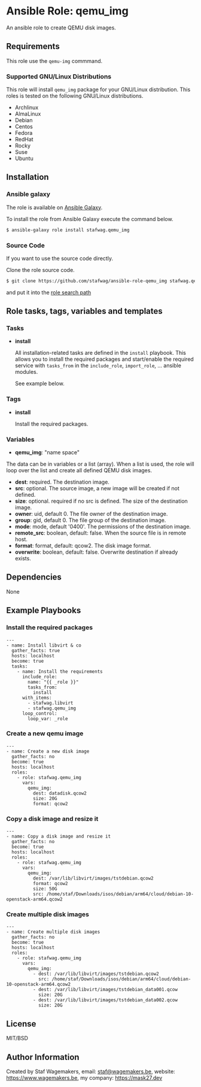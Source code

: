 # Ansible Role: qemu_img

An ansible role to create QEMU disk images.

## Requirements

This role use the ```qemu-img``` commmand.

### Supported GNU/Linux Distributions

This role will install ```qemu_img``` package for your GNU/Linux distribution.
This roles is tested on the following GNU/Linux distributions.

* Archlinux
* AlmaLinux
* Debian
* Centos
* Fedora
* RedHat
* Rocky
* Suse
* Ubuntu

## Installation

### Ansible galaxy

The role is available on [Ansible Galaxy](https://galaxy.ansible.com/ui/standalone/roles/stafwag/qemu_img/).

To install the role from Ansible Galaxy execute the command below.

```bash
$ ansible-galaxy role install stafwag.qemu_img
```

### Source Code

If you want to use the source code directly.

Clone the role source code.

```bash
$ git clone https://github.com/stafwag/ansible-role-qemu_img stafwag.qemu_img
```

and put it into the [role search path](https://docs.ansible.com/ansible/2.4/playbooks_reuse_roles.html#role-search-path)

## Role tasks, tags, variables and templates

### Tasks

* **install**

    All installation-related tasks are defined in the ```install``` playbook. This allows you to install the
    required packages and start/enable the required service with ```tasks_from``` in the ```include_role```,
    ```import_role```, … ansible modules.

    See example below.

### Tags

* **install**

  Install the required packages.

### Variables

* **qemu_img**: "name space"

The data can be in variables or a list (array). When a list is used, the role
will loop over the list and create all defined QEMU disk images.

  * **dest**: required. The destination image.
  * **src**: optional. The source image, a new image will be created if not defined.
  * **size**: optional. required if no src is defined. The size of the destination image.
  * **owner**: uid, default 0. The file owner of the destination image.
  * **group**: gid, default 0. The file group of the destination image.
  * **mode**: mode, default '0400'. The permissions of the destination image.
  * **remote_src**: boolean, default: false. When the source file is in remote host.
  * **format**: format, default: qcow2. The disk image format.
  * **overwrite**: boolean, default: false. Overwrite destination if already exists.

## Dependencies

None

## Example Playbooks

### Install the required packages

```
---
- name: Install libvirt & co
  gather_facts: true 
  hosts: localhost
  become: true
  tasks:
    - name: Install the requirements
      include_role:
        name: "{{ _role }}"
        tasks_from:
          install
      with_items:
        - stafwag.libvirt 
        - stafwag.qemu_img
      loop_control:
        loop_var: _role
```

### Create a new qemu image
 
```
---
- name: Create a new disk image
  gather_facts: no 
  become: true
  hosts: localhost
  roles:
    - role: stafwag.qemu_img
      vars:
        qemu_img:
          dest: datadisk.qcow2 
          size: 20G 
          format: qcow2
```

### Copy a disk image and resize it

```
---
- name: Copy a disk image and resize it
  gather_facts: no 
  become: true
  hosts: localhost
  roles:
    - role: stafwag.qemu_img
      vars:
        qemu_img:
          dest: /var/lib/libvirt/images/tstdebian.qcow2 
          format: qcow2
          size: 50G
          src: /home/staf/Downloads/isos/debian/arm64/cloud/debian-10-openstack-arm64.qcow2
```

### Create multiple disk images

```
---
- name: Create multiple disk images
  gather_facts: no 
  become: true
  hosts: localhost
  roles:
    - role: stafwag.qemu_img
      vars:
        qemu_img:
          - dest: /var/lib/libvirt/images/tstdebian.qcow2 
            src: /home/staf/Downloads/isos/debian/arm64/cloud/debian-10-openstack-arm64.qcow2
          - dest: /var/lib/libvirt/images/tstdebian_data001.qcow 
            size: 20G
          - dest: /var/lib/libvirt/images/tstdebian_data002.qcow 
            size: 20G
```

## License

MIT/BSD

## Author Information

Created by Staf Wagemakers, email: staf@wagemakers.be, website: https://www.wagemakers.be, my company: https://mask27.dev
